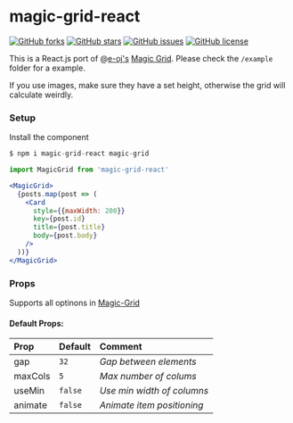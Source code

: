 # magic-grid-react

[![GitHub forks](https://img.shields.io/github/forks/IniZio/magic-grid-react.svg)](https://github.com/IniZio/magic-grid-react/network)
[![GitHub stars](https://img.shields.io/github/stars/IniZio/magic-grid-react.svg)](https://github.com/IniZio/magic-grid-react/stargazers)
[![GitHub issues](https://img.shields.io/github/issues/IniZio/magic-grid-react.svg)](https://github.com/IniZio/magic-grid-react/issues)
[![GitHub license](https://img.shields.io/github/license/IniZio/magic-grid-react.svg)](https://github.com/IniZio/magic-grid-react/blob/master/LICENSE)

This is a React.js port of @[e-oj's](https://github.com/e-oj) [Magic Grid](https://github.com/e-oj/Magic-Grid).
Please check the `/example` folder for a example.

If you use images, make sure they have a set height, otherwise the grid will calculate weirdly.

### Setup
Install the component
```js
$ npm i magic-grid-react magic-grid
```

```jsx
import MagicGrid from 'magic-grid-react'

<MagicGrid>
  {posts.map(post => (
    <Card
      style={{maxWidth: 200}}
      key={post.id}
      title={post.title}
      body={post.body}
    />
  ))}
</MagicGrid>
```

### Props

Supports all optinons in [Magic-Grid](https://github.com/e-oj/Magic-Grid#magicgridconfig)

#### Default Props: 

| Prop        | Default   | Comment                    |
|:------------|:----------|:---------------------------|
| gap         | `32`      | _Gap between elements_     |
| maxCols     | `5`       | _Max number of colums_     |
| useMin      | `false`   | _Use min width of columns_ |
| animate     | `false`   | _Animate item positioning_ |

